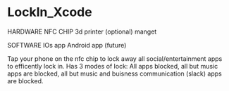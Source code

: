 # LockIn_Xcode

HARDWARE
NFC CHIP
3d printer (optional)
manget 

SOFTWARE
IOs app 
Android app (future)

Tap your phone on the nfc chip to lock away all social/entertainment apps to efficently lock in. Has 3 modes of lock: All apps blocked, all but music apps are blocked, 
all but music and buisness communication (slack) apps are blocked. 
